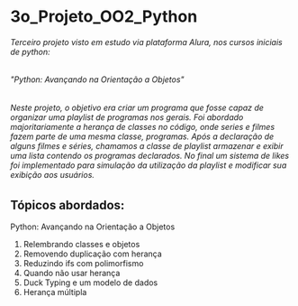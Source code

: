 # 3o_Projeto_OO2_Python
###### Terceiro projeto visto em estudo via plataforma Alura, nos cursos iniciais de python: 
###### "Python: Avançando na Orientação a Objetos"

###### Neste projeto, o objetivo era criar um programa que fosse capaz de organizar uma playlist de programas nos gerais. Foi abordado majoritariamente a herança de classes no código, onde series e filmes fazem parte de uma mesma classe, programas. Após a declaração de alguns filmes e séries, chamamos a classe de playlist armazenar e exibir uma lista contendo os programas declarados. No final um sistema de likes foi implementado para simulação da utilização da playlist e modificar sua exibição aos usuários.

## Tópicos abordados:
 Python: Avançando na Orientação a Objetos
 1. Relembrando classes e objetos
 2. Removendo duplicação com herança
 3. Reduzindo ifs com polimorfismo
 4. Quando não usar herança
 5. Duck Typing e um modelo de dados
 6. Herança múltipla

